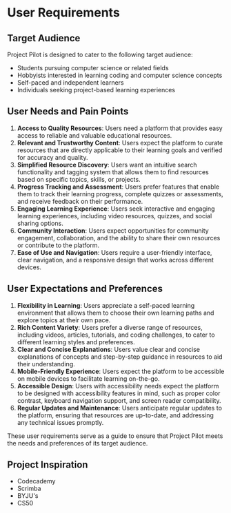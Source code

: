 # User Requirements

## Target Audience
Project Pilot is designed to cater to the following target audience:

- Students pursuing computer science or related fields
- Hobbyists interested in learning coding and computer science concepts
- Self-paced and independent learners
- Individuals seeking project-based learning experiences

## User Needs and Pain Points
1. **Access to Quality Resources**: Users need a platform that provides easy access to reliable and valuable educational resources.
2. **Relevant and Trustworthy Content**: Users expect the platform to curate resources that are directly applicable to their learning goals and verified for accuracy and quality.
3. **Simplified Resource Discovery**: Users want an intuitive search functionality and tagging system that allows them to find resources based on specific topics, skills, or projects.
4. **Progress Tracking and Assessment**: Users prefer features that enable them to track their learning progress, complete quizzes or assessments, and receive feedback on their performance.
5. **Engaging Learning Experience**: Users seek interactive and engaging learning experiences, including video resources, quizzes, and social sharing options.
6. **Community Interaction**: Users expect opportunities for community engagement, collaboration, and the ability to share their own resources or contribute to the platform.
7. **Ease of Use and Navigation**: Users require a user-friendly interface, clear navigation, and a responsive design that works across different devices.

## User Expectations and Preferences
1. **Flexibility in Learning**: Users appreciate a self-paced learning environment that allows them to choose their own learning paths and explore topics at their own pace.
2. **Rich Content Variety**: Users prefer a diverse range of resources, including videos, articles, tutorials, and coding challenges, to cater to different learning styles and preferences.
3. **Clear and Concise Explanations**: Users value clear and concise explanations of concepts and step-by-step guidance in resources to aid their understanding.
4. **Mobile-Friendly Experience**: Users expect the platform to be accessible on mobile devices to facilitate learning on-the-go.
5. **Accessible Design**: Users with accessibility needs expect the platform to be designed with accessibility features in mind, such as proper color contrast, keyboard navigation support, and screen reader compatibility.
6. **Regular Updates and Maintenance**: Users anticipate regular updates to the platform, ensuring that resources are up-to-date, and addressing any technical issues promptly.

These user requirements serve as a guide to ensure that Project Pilot meets the needs and preferences of its target audience.

## Project Inspiration
- Codecademy
- Scrimba
- BYJU's
- CS50
